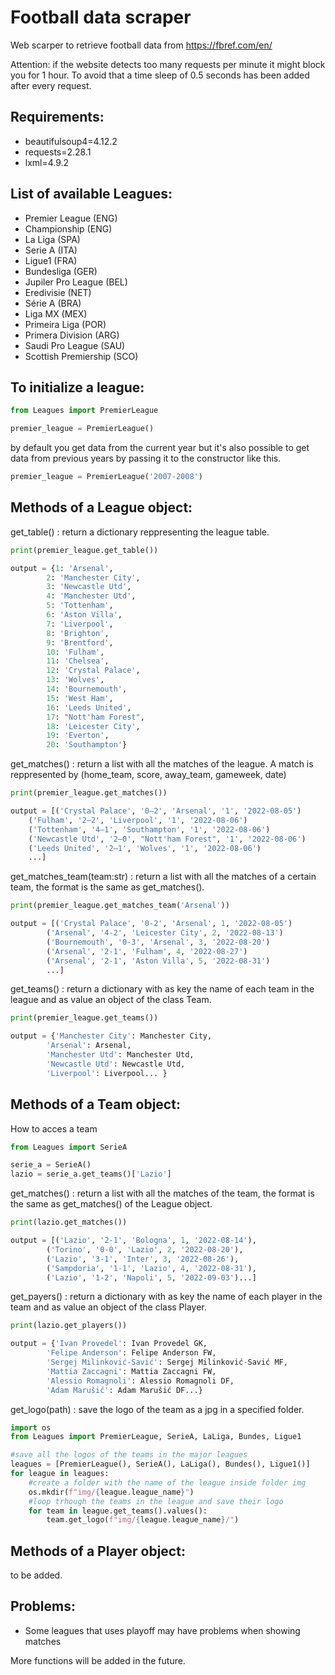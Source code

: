 # Football data scraper
Web scarper to retrieve football data from https://fbref.com/en/

Attention: if the website detects too many requests per minute it might block you for 1 hour. To avoid that a time sleep of 0.5 seconds has been added after every request.



## Requirements:
-   beautifulsoup4=4.12.2
-   requests=2.28.1
-   lxml=4.9.2

## List of available Leagues:
-   Premier League (ENG)
-   Championship (ENG)
-   La Liga (SPA)
-   Serie A (ITA)
-   Ligue1 (FRA)
-   Bundesliga (GER)
-   Jupiler Pro League (BEL)
-   Eredivisie (NET)
-   Série A (BRA)
-   Liga MX (MEX)
-   Primeira Liga (POR)
-   Primera Division (ARG)
-   Saudi Pro League (SAU)
-   Scottish Premiership (SCO)


## To initialize a league:
```py
from Leagues import PremierLeague

premier_league = PremierLeague()
```
by default you get data from the current year but it's also possible to get data from previous years by passing it to the constructor like this. 

```py
premier_league = PremierLeague('2007-2008')
```

## Methods of a League object:
get_table() : return a dictionary reppresenting the league table.
```py
print(premier_league.get_table())

output = {1: 'Arsenal', 
        2: 'Manchester City', 
        3: 'Newcastle Utd', 
        4: 'Manchester Utd', 
        5: 'Tottenham', 
        6: 'Aston Villa', 
        7: 'Liverpool', 
        8: 'Brighton', 
        9: 'Brentford', 
        10: 'Fulham', 
        11: 'Chelsea', 
        12: 'Crystal Palace', 
        13: 'Wolves', 
        14: 'Bournemouth', 
        15: 'West Ham', 
        16: 'Leeds United', 
        17: "Nott'ham Forest", 
        18: 'Leicester City',
        19: 'Everton', 
        20: 'Southampton'}
```
get_matches() : return a list with all the matches of the league. A match is reppresented by (home_team, score, away_team, gameweek, date)

```py
print(premier_league.get_matches())

output = [('Crystal Palace', '0–2', 'Arsenal', '1', '2022-08-05')
    ('Fulham', '2–2', 'Liverpool', '1', '2022-08-06')
    ('Tottenham', '4–1', 'Southampton', '1', '2022-08-06')
    ('Newcastle Utd', '2–0', "Nott'ham Forest", '1', '2022-08-06')
    ('Leeds United', '2–1', 'Wolves', '1', '2022-08-06')
    ...]
```
get_matches_team(team:str) : return a list with all the matches of a certain team, the format is the same as get_matches().
```py
print(premier_league.get_matches_team('Arsenal'))

output = [('Crystal Palace', '0-2', 'Arsenal', 1, '2022-08-05')
        ('Arsenal', '4-2', 'Leicester City', 2, '2022-08-13')
        ('Bournemouth', '0-3', 'Arsenal', 3, '2022-08-20')
        ('Arsenal', '2-1', 'Fulham', 4, '2022-08-27')
        ('Arsenal', '2-1', 'Aston Villa', 5, '2022-08-31')
        ...]
```
get_teams() : return a dictionary with as key the name of each team in the league and as value an object of the class Team.
```py
print(premier_league.get_teams())

output = {'Manchester City': Manchester City, 
        'Arsenal': Arsenal, 
        'Manchester Utd': Manchester Utd, 
        'Newcastle Utd': Newcastle Utd, 
        'Liverpool': Liverpool... }
```

## Methods of a Team object:
How to acces a team
```py
from Leagues import SerieA

serie_a = SerieA()
lazio = serie_a.get_teams()['Lazio']
```
get_matches() : return a list with all the matches of the team, the format is the same as get_matches() of the League object.
```py
print(lazio.get_matches())

output = [('Lazio', '2-1', 'Bologna', 1, '2022-08-14'),
        ('Torino', '0-0', 'Lazio', 2, '2022-08-20'), 
        ('Lazio', '3-1', 'Inter', 3, '2022-08-26'), 
        ('Sampdoria', '1-1', 'Lazio', 4, '2022-08-31'), 
        ('Lazio', '1-2', 'Napoli', 5, '2022-09-03')...]
```
get_payers() : return a dictionary with as key the name of each player in the team and as value an object of the class Player.
```py
print(lazio.get_players())

output = {'Ivan Provedel': Ivan Provedel GK, 
        'Felipe Anderson': Felipe Anderson FW, 
        'Sergej Milinković-Savić': Sergej Milinković-Savić MF, 
        'Mattia Zaccagni': Mattia Zaccagni FW, 
        'Alessio Romagnoli': Alessio Romagnoli DF, 
        'Adam Marušić': Adam Marušić DF...}
```
get_logo(path) : save the logo of the team as a jpg in a specified folder.
```py
import os
from Leagues import PremierLeague, SerieA, LaLiga, Bundes, Ligue1

#save all the logos of the teams in the major leagues
leagues = [PremierLeague(), SerieA(), LaLiga(), Bundes(), Ligue1()]
for league in leagues:
    #create a folder with the name of the league inside folder img
    os.mkdir(f"img/{league.league_name}")
    #loop trhough the teams in the league and save their logo
    for team in league.get_teams().values():
        team.get_logo(f"img/{league.league_name}/")
```
## Methods of a Player object:
to be added.

## Problems:
- Some leagues that uses playoff may have problems when showing matches 


More functions will be added in the future.


